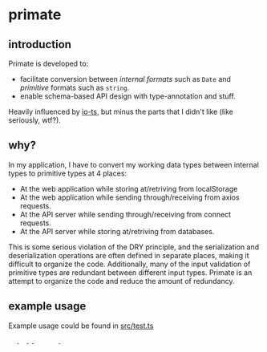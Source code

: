 # primate

## introduction

Primate is developed to:

* facilitate conversion between *internal formats* such as `Date` and *primitive* formats such as `string`.
* enable schema-based API design with type-annotation and stuff.

Heavily influenced by [io-ts](https://www.npmjs.com/package/io-ts), but minus the parts that I didn't like (like seriously, wtf?).

## why?

In my application, I have to convert my working data types between internal types to primitive types at 4 places:

* At the web application while storing at/retriving from localStorage
* At the web application while sending through/receiving from axios requests.
* At the API server while sending through/receiving from connect requests.
* At the API server while storing at/retriving from databases.

This is some serious violation of the DRY principle, and the serialization and deserialization operations are often defined in separate places, making it difficult to organize the code. Additionally, many of the input validation of primitive types are redundant between different input types. Primate is an attempt to organize the code and reduce the amount of redundancy.

## example usage

Example usage could be found in [src/test.ts](https://github.com/mumingpo/primate/blob/main/src/test.ts)

### primitive codec

A primitive codec `serialize` an internal format to a primitive format, and `deserialize` a unknown typed object to an internal format.

Type-checking / validation should be done in the deserializer.

```typescript
import p from '@mumingpo/primate';

const serializer = (d: Date) => (d.toISOString());
const deserializer = (unk: unknown) => {
  const date = new Date(`${unk}`);
  if (Number.isNaN(date.getTime())) {
    throw new Error(`${unk} cannot be parsed into a date!`);
  }
  return date;
}
const dateCodec = p.primitive(serializer, deserializer, 'dateCodec');

const dateString = '2000-01-01T00:00:00.000Z';
const date = new Date(dateString);

dateCodec.serialize(date);
dateCodec.deserialize(dateString)
```

### array codec

An array codec applies a codec over an array of identical types.

Can nest other objectCodecs and arrayCodecs.

```typescript
const dateArrayCodec = p.array(dateCodec);

dateArrayCodec.serialize([date, date, date]);
dateArrayCodec.deserialize([dateString, dateString, dateString]);
```

### object codec, optional codec

An object codec applies a schema of objects over an object.

Can nest other objectCodecs and arrayCodecs.

```typescript
const stringCodec = ...;

const userCodec = p.object({
  name: stringCodec,
  birthDay: dateCodec,
  favoriteColors: p.array(stringCodec),
  pets: p.optional(p.array(p.object({
    name: stringCodec,
    birthDay: p.optional(dateCodec),
  }))),
});
```

### InferInternal, InferPrimitive

Generate types from codec to aid in schema-driven design.

```typescript
import { InferInternal, InferPrimitive } from '@mumingpo/primate';

type User = InferInternal<UserCodec>;
type Primate = InferPrimitive<UserCodec>; // cough

user: User = {
  name: 'Test McTestface',
  birthDay: date,
  favoriteColors: ['green', 'color of pass', 'the delicious golden-brown of a freshly made KFC chicken tender'],
  pets: [
    { name: 'Besty McBestface', birthDay: date },
    { name: 'Pesty McPestface' },
  ],
};

UserCodec.serialize(user);
```
